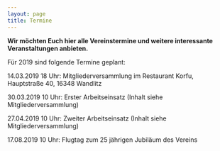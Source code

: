 ```yaml
---
layout: page
title: Termine
---
```


**Wir möchten Euch hier alle Vereinstermine und weitere interessante Veranstaltungen anbieten.**

Für 2019 sind folgende Termine geplant:

14.03.2019 18 Uhr: Mitgliederversammlung im Restaurant Korfu, Hauptstraße 40, 16348 Wandlitz

30.03.2019 10 Uhr: Erster Arbeitseinsatz (Inhalt siehe Mitgliederversammlung)

27.04.2019 10 Uhr: Zweiter Arbeitseinsatz (Inhalt siehe Mitgliederversammlung)

17.08.2019 10 Uhr: Flugtag zum 25 jährigen Jubiläum des Vereins
